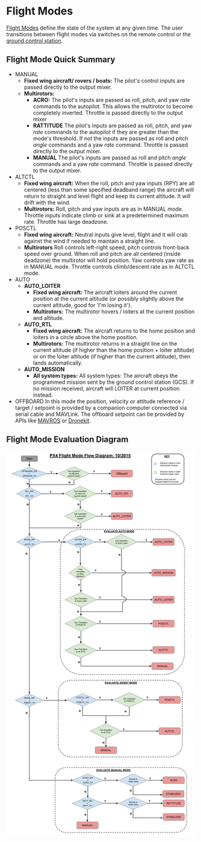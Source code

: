 # Flight Modes

[Flight Modes](https://pixhawk.org/users/system_modes) define the state of the system at any given time.  The user transitions between flight modes via switches on the remote control or the [ground control station](qgroundcontrol-intro.md).

## Flight Mode Quick Summary

  * MANUAL
    * **Fixed wing aircraft/ rovers / boats:** The pilot's control inputs are passed directly to the output mixer.
    * **Multirotors:**
        * **ACRO:** The pilot's inputs are passed as roll, pitch, and yaw *rate* commands to the autopilot.  This allows the multirotor to become completely inverted.  Throttle is passed directly to the output mixer
        * **RATTITUDE** The pilot's inputs are passed as roll, pitch, and yaw *rate* commands to the autopilot if they are greater than the mode's threshold.  If not the inputs are passed as roll and pitch  *angle* commands and a yaw *rate* command.  Throttle is passed directly to the output mixer.
        * **MANUAL** The pilot's inputs are passed as roll and pitch *angle* commands and a yaw *rate* command.  Throttle is passed directly to the output mixer.
  * ALTCTL
    * **Fixed wing aircraft:** When the roll, pitch and yaw inputs (RPY) are all centered (less than some specified deadband range) the aircraft will return to straight and level flight and keep its current altitude. It will drift with the wind.
    * **Multirotors:** Roll, pitch and yaw inputs are as in MANUAL mode. Throttle inputs indicate climb or sink at a predetermined maximum rate. Throttle has large deadzone.
  * POSCTL
    * **Fixed wing aircraft:** Neutral inputs give level, flight and it will crab against the wind if needed to maintain a straight line.
    * **Multirotors** Roll controls left-right speed, pitch controls front-back speed over ground. When roll and pitch are all centered (inside deadzone) the multirotor will hold position. Yaw controls yaw rate as in MANUAL mode. Throttle controls climb/descent rate as in ALTCTL mode.
  * AUTO
    * **AUTO_LOITER**
        * **Fixed wing aircraft:** The aircraft loiters around the current position at the current altitude (or possibly slightly above the current altitude, good for 'I'm losing it'). 
        * **Multirotors:**  The multirotor hovers / loiters at the current position and altitude.
    * **AUTO_RTL**
        * **Fixed wing aircraft:** The aircraft returns to the home position and loiters in a circle above the home position. 
        * **Multirotors:** The multirotor returns in a straight line on the current altitude (if higher than the home position + loiter altitude) or on the loiter altitude (if higher than the current altitude), then lands automatically.
    * **AUTO_MISSION**
        * **All system types:** All system types: The aircraft obeys the programmed mission sent by the ground control station (GCS). If no mission received, aircraft will LOITER at current position instead.
  * OFFBOARD
    In this mode the position, velocity or attitude reference / target / setpoint is provided by a companion computer connected via serial cable and MAVLink. The offboard setpoint can be provided by APIs like [MAVROS](https://github.com/mavlink/mavros) or [Dronekit](http://dronekit.io).

## Flight Mode Evaluation Diagram
![](images/diagrams/commander-flow-diagram.png)

